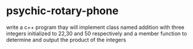 # psychic-rotary-phone
write a c++ program thay will implement class named addition with three integers initialized to 22,30 and 50 respectively and a member  function to determine and output  the product of the integers
